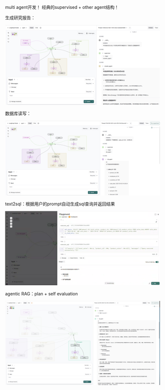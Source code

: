multi agent开发！ 经典的supervised + other agent结构！

生成研究报告：

![1759239379759](image/readme/1759239379759.png)

数据库读写：

![1759239410997](image/readme/1759239410997.png)

text2sql：根据用户的prompt自动生成sql查询并返回结果

![1759243044703](image/readme/1759243044703.png)

agentic RAG：plan + self evaluation

![1760107451075](image/readme/1760107451075.png)
